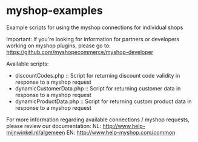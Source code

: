 myshop-examples
======================

Example scripts for using the myshop connections for individual shops

Important: If you're looking for information for partners or developers working on myshop plugins, please go to:
https://github.com/myshopecommerce/myshop-developer

Available scripts:

- discountCodes.php :: Script for returning discount code validity in response to a myshop request
- dynamicCustomerData.php :: Script for returning customer data in response to a myshop request
- dynamicProductData.php :: Script for returning custom product data in response to a myshop request

For more information regarding available connections / myshop requests, please review our documentation:
NL: http://www.help-mijnwinkel.nl/algemeen
EN: http://www.help-myshop.com/common